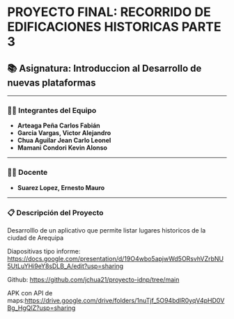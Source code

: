 # PROYECTO FINAL: RECORRIDO DE EDIFICACIONES HISTORICAS PARTE 3


## 📚 **Asignatura: Introduccion al Desarrollo de nuevas plataformas**

---

### **👨‍💻 Integrantes del Equipo**
- **Arteaga Peña Carlos Fabián**
- **Garcia Vargas, Victor Alejandro**
- **Chua Aguilar Jean Carlo Leonel**
- **Mamani Condori Kevin Alonso**

---

### **👨‍🏫 Docente**
- **Suarez Lopez, Ernesto Mauro**

---

### **📋 Descripción del Proyecto**
Desarrolllo de un aplicativo que permite listar lugares historicos de la ciudad de Arequipa

Diapositivas tipo informe: 
https://docs.google.com/presentation/d/19O4wbo5apjwWd5ORsvhVZrbNU5UtLuYHi9eY8sDLB_A/edit?usp=sharing 

Github:
https://github.com/jchua21/proyecto-idnp/tree/main

APK con API de maps:https://drive.google.com/drive/folders/1nuTjf_5O94bdlR0yqV4pHD0VBg_HgQlZ?usp=sharing 


